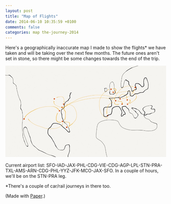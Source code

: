 ```yaml
---
layout: post
title: "Map of Flights"
date: 2014-06-10 10:35:59 +0100
comments: false
categories: map the-journey-2014
---
```


Here's a geographically inaccurate map I made to show the flights* we have taken and will be taking over the next few months. The future ones aren't set in stone, so there might be some changes towards the end of the trip. 

<div class="img">
  <img src="/images/the-journey/flight-map.jpg">
</div>

Current airport list: SFO-IAD-JAX-PHL-CDG-VIE-CDG-AGP-LPL-STN-PRA-TXL-AMS-ARN-CDG-PHL-YYZ-JFK-MCO-JAX-SFO. In a couple of hours, we'll be on the STN-PRA leg.

*There's a couple of car/rail journeys in there too.

(Made with [Paper](https://www.fiftythree.com/paper).)